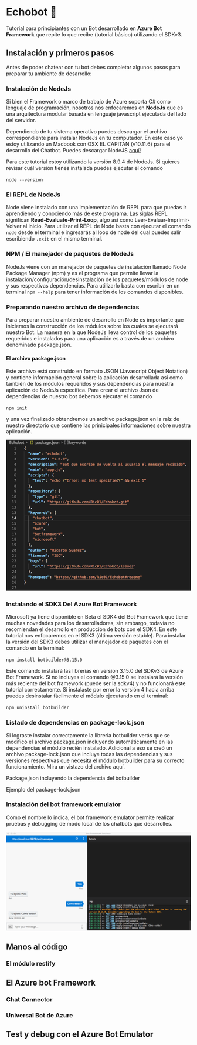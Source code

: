 # Echobot :speech_balloon:
Tutorial para principiantes con un Bot desarrollado en **Azure Bot Framework** que repite lo que recibe (tutorial básico) utilizando el SDKv3.


## Instalación y primeros pasos ## 

Antes de poder chatear con tu bot debes completar algunos pasos para preparar tu ambiente de desarrollo:

### Instalación de NodeJs ###
Si bien el Framework o marco de trabajo de Azure soporta C# como lenguaje de programación, nosotros nos enfocaremos en **NodeJs** que es una arquitectura modular basada en lenguaje javascript ejecutada del lado del servidor.

Dependiendo de tu sistema operativo puedes descargar el archivo correspondiente para instalar NodeJs en tu computador. En este caso yo estoy utilizando un Macbook con OSX EL CAPITAN (v10.11.6) para el desarrollo del Chatbot.
Puedes descargar NodeJS [aquí!](https://nodejs.org/es/)

Para este tutorial estoy utilizando la versión 8.9.4 de NodeJs. Si quieres revisar cuál versión tienes instalada puedes ejecutar el comando 

`node --version`

### El REPL de NodeJs ###

Node viene instalado con una implementación de REPL para que puedas ir aprendiendo y conociendo más de este programa.
Las siglas REPL significan **Read-Evaluate-Print-Loop**, algo así como Leer-Evaluar-Imprimir-Volver al inicio. Para utilizar el REPL de Node basta con ejecutar el comando `node` desde el terminal e ingresarás al loop de node del cual puedes salir escribiendo `.exit` en el mismo terminal.


### NPM / El manejador de paquetes de NodeJs ###
NodeJs viene con un manejador de paquetes de instalación llamado Node Package Manager (npm) y es el programa que permite llevar la instalación/configuración/desinstalación de los paquetes/módulos de node y sus respectivas dependencias.
Para utilizarlo basta con escribir en un terminal `npm --help` para tener información de los comandos disponibles.


### Preparando nuestro archivo de dependencias ###

Para preparar nuestro ambiente de desarrollo en Node es importante que iniciemos la construcción de los módulos sobre los cuales se ejecutará nuestro Bot.
La manera en la que NodeJs lleva control de los paquetes requeridos e instalados para una aplicación es a través de un archivo denominado package.json. 

#### El archivo package.json ####
Este archivo está construido en formato JSON (Javascript Object Notation) y contiene información general sobre la aplicación desarrollada así como también de los módulos requeridos y sus dependencias para nuestra aplicación de NodeJs específica.
Para crear el archivo Json de dependencias de nuestro bot debemos ejecutar el comando

`npm init`

y una vez finalizado obtendremos un archivo package.json en la raíz de nuestro directorio que contiene las prinicipales informaciones sobre nuestra aplicación.

![Lleando básico package.json](imagen_package_basico.png?raw=true "Archivo package.json")

### Instalando el SDK3 Del Azure Bot Framework ###

Microsoft ya tiene disponible en Beta el SDK4 del Bot Framework que tiene muchas novedades para los desarrolladores, sin embargo, todavía no recomiendan el desarrollo en producción de bots con el SDK4. En este tutorial nos enfocaremos en el SDK3 (última versión estable). Para instalar la versión del SDK3 debes utilizar el manejador de paquetes con el comando en la terminal:

`npm install botbuilder@3.15.0`

Este comando instalará las librerias en version 3.15.0 del SDKv3 de Azure Bot Framework. Si no incluyes el comando @3.15.0 se instalará la versión más reciente del bot framework (puede ser la sdkv4) y no funcionará este tutorial correctamente.
Si instalaste por error la versión 4 hacia arriba puedes desinstalar fácilmente el módulo ejecutando en el terminal: 

`npm uninstall botbuilder`

### Listado de dependencias en package-lock.json ###

Si lograste instalar correctamente la libreria botbuilder verás que se modificó el archivo package.json incluyendo automáticamente en las dependencias el módulo recién instalado.
Adicional a eso se creó un archivo package-lock.json que incluye todas las dependencias y sus versiones respectivas que necesita el módulo botbuilder para su correcto funcionamiento.
Mira un vistazo del archivo aquí.

Package.json incluyendo la dependencia del botbuilder



Ejemplo del package-lock.json




### Instalación del bot framework emulator ###

Como el nombre lo indica, el bot framework emulator permite realizar pruebas y debugging de modo local de los chatbots que desarrolles.

![Bot Framework Emulator](BotFrameworkEmulator.png?raw=true "Emulador de conversaciones Bot Framework")


## Manos al código ##


### El módulo restify ###

## El Azure bot Framework ##

### Chat Connector ###

### Universal Bot de Azure ###

## Test y debug con el Azure Bot Emulator ##

